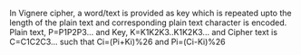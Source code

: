 In Vignere cipher, a word/text is provided as key which is repeated upto the length of the plain text and corresponding plain text character is encoded.
Plain text, P=P1P2P3... and Key, K=K1K2K3..K1K2K3... and Cipher text is C=C1C2C3... such that Ci=(Pi+Ki)%26 and Pi=(Ci-Ki)%26

